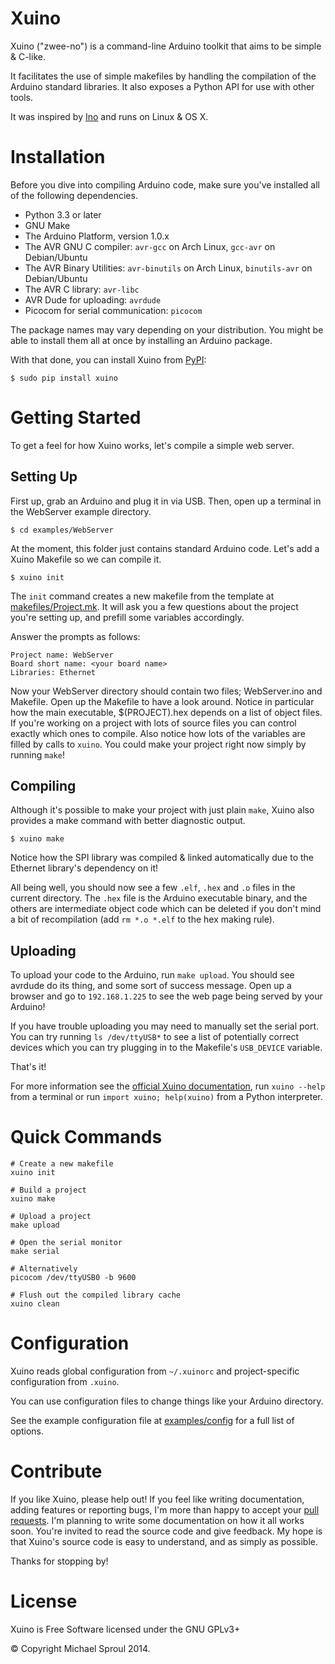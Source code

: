 Xuino
=====

Xuino ("zwee-no") is a command-line Arduino toolkit that aims to be simple & C-like.

It facilitates the use of simple makefiles by handling the compilation of the Arduino standard libraries. It also exposes a Python API for use with other tools.

It was inspired by [Ino](https://github.com/amperka/ino) and runs on Linux & OS X.

# Installation

Before you dive into compiling Arduino code, make sure you've installed all of the following dependencies.

* Python 3.3 or later
* GNU Make
* The Arduino Platform, version 1.0.x
* The AVR GNU C compiler: `avr-gcc` on Arch Linux, `gcc-avr` on Debian/Ubuntu
* The AVR Binary Utilities: `avr-binutils` on Arch Linux, `binutils-avr` on Debian/Ubuntu
* The AVR C library: `avr-libc`
* AVR Dude for uploading: `avrdude`
* Picocom for serial communication: `picocom`

The package names may vary depending on your distribution. You might be able to install them all at once by installing an Arduino package.

With that done, you can install Xuino from [PyPI](https://pypi.python.org/pypi/xuino):

```
$ sudo pip install xuino
```

# Getting Started

To get a feel for how Xuino works, let's compile a simple web server.

## Setting Up

First up, grab an Arduino and plug it in via USB. Then, open up a terminal in the WebServer example directory.

```
$ cd examples/WebServer
```

At the moment, this folder just contains standard Arduino code. Let's add a Xuino Makefile so we can compile it.

```
$ xuino init
```

The `init` command creates a new makefile from the template at [makefiles/Project.mk](https://github.com/gnusouth/xuino/blob/master/makefiles/Project.mk). It will ask you a few questions about the project you're setting up, and prefill some variables accordingly.

Answer the prompts as follows:

```
Project name: WebServer
Board short name: <your board name>
Libraries: Ethernet
```

Now your WebServer directory should contain two files; WebServer.ino and Makefile. Open up the Makefile to have a look around. Notice in particular how the main executable, $(PROJECT).hex depends on a list of object files. If you're working on a project with lots of source files you can control exactly which ones to compile. Also notice how lots of the variables are filled by calls to `xuino`. You could make your project right now simply by running `make`!

## Compiling

Although it's possible to make your project with just plain `make`, Xuino also provides a make command with better diagnostic output.

```
$ xuino make
```

Notice how the SPI library was compiled & linked automatically due to the Ethernet library's dependency on it!

All being well, you should now see a few `.elf`, `.hex` and `.o` files in the current directory. The `.hex` file is the Arduino executable binary, and the others are intermediate object code which can be deleted if you don't mind a bit of recompilation (add `rm *.o *.elf` to the hex making rule).

## Uploading

To upload your code to the Arduino, run `make upload`. You should see avrdude do its thing, and some sort of success message. Open up a browser and go to `192.168.1.225` to see the web page being served by your Arduino!

If you have trouble uploading you may need to manually set the serial port. You can try running `ls /dev/ttyUSB*` to see a list of potentially correct devices which you can try plugging in to the Makefile's `USB_DEVICE` variable.

That's it!

For more information see the [official Xuino documentation](http://documentup.com/gnusouth/xuino), run `xuino --help` from a terminal or run `import xuino; help(xuino)` from a Python interpreter.

# Quick Commands

```
# Create a new makefile
xuino init

# Build a project
xuino make

# Upload a project
make upload

# Open the serial monitor
make serial

# Alternatively
picocom /dev/ttyUSB0 -b 9600

# Flush out the compiled library cache
xuino clean
```

# Configuration

Xuino reads global configuration from `~/.xuinorc` and project-specific configuration from `.xuino`.

You can use configuration files to change things like your Arduino directory.

See the example configuration file at [examples/config](https://github.com/gnusouth/xuino/blob/master/examples/config) for a full list of options.

# Contribute

If you like Xuino, please help out! If you feel like writing documentation, adding features or reporting bugs, I'm more than happy to accept your [pull requests](https://help.github.com/articles/using-pull-requests). I'm planning to write some documentation on how it all works soon. You're invited to read the source code and give feedback. My hope is that Xuino's source code is easy to understand, and as simply as possible.

Thanks for stopping by!

# License

Xuino is Free Software licensed under the GNU GPLv3+

&copy; Copyright Michael Sproul 2014.
